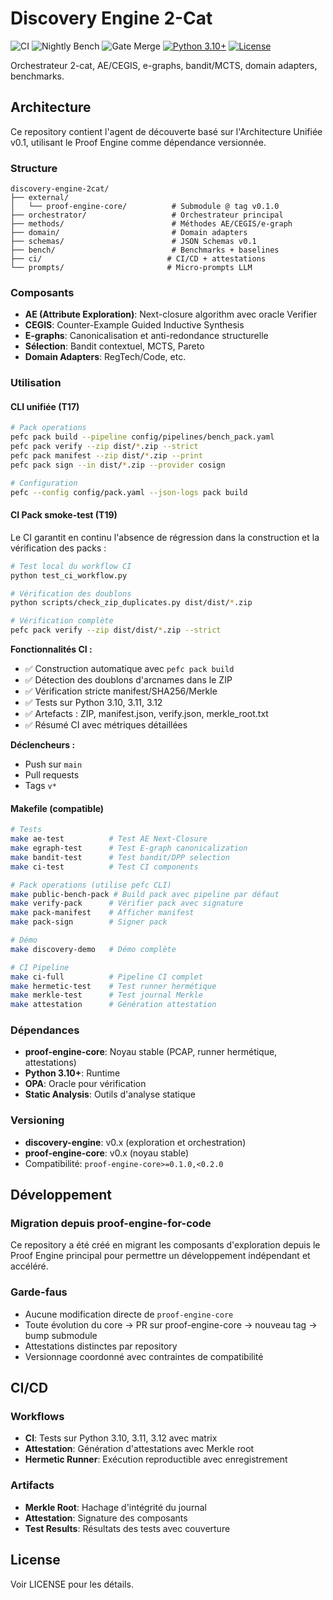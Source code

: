 # Discovery Engine 2-Cat

![CI](https://github.com/RomainPeter/discovery-engine-2cat/actions/workflows/ci.yml/badge.svg)
![Nightly Bench](https://github.com/RomainPeter/discovery-engine-2cat/actions/workflows/nightly-bench.yml/badge.svg)
![Gate Merge](https://github.com/RomainPeter/discovery-engine-2cat/actions/workflows/gate-merge.yml/badge.svg)
[![Python 3.10+](https://img.shields.io/badge/python-3.10+-blue.svg)](https://www.python.org/downloads/)
[![License](https://img.shields.io/badge/license-MIT-green.svg)](LICENSE)

Orchestrateur 2-cat, AE/CEGIS, e-graphs, bandit/MCTS, domain adapters, benchmarks.

## Architecture

Ce repository contient l'agent de découverte basé sur l'Architecture Unifiée v0.1, utilisant le Proof Engine comme dépendance versionnée.

### Structure

```
discovery-engine-2cat/
├── external/
│   └── proof-engine-core/          # Submodule @ tag v0.1.0
├── orchestrator/                   # Orchestrateur principal
├── methods/                        # Méthodes AE/CEGIS/e-graph
├── domain/                         # Domain adapters
├── schemas/                        # JSON Schemas v0.1
├── bench/                          # Benchmarks + baselines
├── ci/                            # CI/CD + attestations
└── prompts/                       # Micro-prompts LLM
```

### Composants

- **AE (Attribute Exploration)**: Next-closure algorithm avec oracle Verifier
- **CEGIS**: Counter-Example Guided Inductive Synthesis
- **E-graphs**: Canonicalisation et anti-redondance structurelle
- **Sélection**: Bandit contextuel, MCTS, Pareto
- **Domain Adapters**: RegTech/Code, etc.

### Utilisation

#### CLI unifiée (T17)

```bash
# Pack operations
pefc pack build --pipeline config/pipelines/bench_pack.yaml
pefc pack verify --zip dist/*.zip --strict
pefc pack manifest --zip dist/*.zip --print
pefc pack sign --in dist/*.zip --provider cosign

# Configuration
pefc --config config/pack.yaml --json-logs pack build
```

#### CI Pack smoke-test (T19)

Le CI garantit en continu l'absence de régression dans la construction et la vérification des packs :

```bash
# Test local du workflow CI
python test_ci_workflow.py

# Vérification des doublons
python scripts/check_zip_duplicates.py dist/dist/*.zip

# Vérification complète
pefc pack verify --zip dist/dist/*.zip --strict
```

**Fonctionnalités CI :**
- ✅ Construction automatique avec `pefc pack build`
- ✅ Détection des doublons d'arcnames dans le ZIP
- ✅ Vérification stricte manifest/SHA256/Merkle
- ✅ Tests sur Python 3.10, 3.11, 3.12
- ✅ Artefacts : ZIP, manifest.json, verify.json, merkle_root.txt
- ✅ Résumé CI avec métriques détaillées

**Déclencheurs :**
- Push sur `main`
- Pull requests
- Tags `v*`

#### Makefile (compatible)

```bash
# Tests
make ae-test          # Test AE Next-Closure
make egraph-test      # Test E-graph canonicalization
make bandit-test      # Test bandit/DPP selection
make ci-test          # Test CI components

# Pack operations (utilise pefc CLI)
make public-bench-pack # Build pack avec pipeline par défaut
make verify-pack      # Vérifier pack avec signature
make pack-manifest    # Afficher manifest
make pack-sign        # Signer pack

# Démo
make discovery-demo   # Démo complète

# CI Pipeline
make ci-full          # Pipeline CI complet
make hermetic-test    # Test runner hermétique
make merkle-test      # Test journal Merkle
make attestation      # Génération attestation
```

### Dépendances

- **proof-engine-core**: Noyau stable (PCAP, runner hermétique, attestations)
- **Python 3.10+**: Runtime
- **OPA**: Oracle pour vérification
- **Static Analysis**: Outils d'analyse statique

### Versioning

- **discovery-engine**: v0.x (exploration et orchestration)
- **proof-engine-core**: v0.x (noyau stable)
- Compatibilité: `proof-engine-core>=0.1.0,<0.2.0`

## Développement

### Migration depuis proof-engine-for-code

Ce repository a été créé en migrant les composants d'exploration depuis le Proof Engine principal pour permettre un développement indépendant et accéléré.

### Garde-faus

- Aucune modification directe de `proof-engine-core`
- Toute évolution du core → PR sur proof-engine-core → nouveau tag → bump submodule
- Attestations distinctes par repository
- Versionnage coordonné avec contraintes de compatibilité

## CI/CD

### Workflows

- **CI**: Tests sur Python 3.10, 3.11, 3.12 avec matrix
- **Attestation**: Génération d'attestations avec Merkle root
- **Hermetic Runner**: Exécution reproductible avec enregistrement

### Artifacts

- **Merkle Root**: Hachage d'intégrité du journal
- **Attestation**: Signature des composants
- **Test Results**: Résultats des tests avec couverture

## License

Voir LICENSE pour les détails.